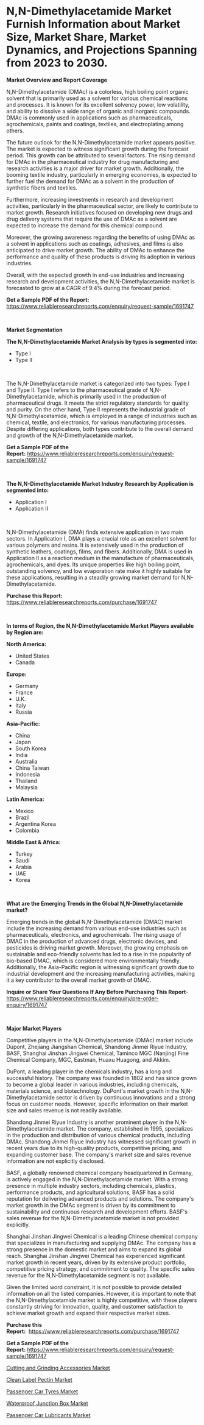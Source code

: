 <p><h1>N,N-Dimethylacetamide Market Furnish Information about Market Size, Market Share, Market Dynamics, and Projections Spanning from 2023 to 2030.</h1></p><p><strong>Market Overview and Report Coverage</strong></p>
<p><p>N,N-Dimethylacetamide (DMAc) is a colorless, high boiling point organic solvent that is primarily used as a solvent for various chemical reactions and processes. It is known for its excellent solvency power, low volatility, and ability to dissolve a wide range of organic and inorganic compounds. DMAc is commonly used in applications such as pharmaceuticals, agrochemicals, paints and coatings, textiles, and electroplating among others.</p><p>The future outlook for the N,N-Dimethylacetamide market appears positive. The market is expected to witness significant growth during the forecast period. This growth can be attributed to several factors. The rising demand for DMAc in the pharmaceutical industry for drug manufacturing and research activities is a major driver for market growth. Additionally, the booming textile industry, particularly in emerging economies, is expected to further fuel the demand for DMAc as a solvent in the production of synthetic fibers and textiles.</p><p>Furthermore, increasing investments in research and development activities, particularly in the pharmaceutical sector, are likely to contribute to market growth. Research initiatives focused on developing new drugs and drug delivery systems that require the use of DMAc as a solvent are expected to increase the demand for this chemical compound.</p><p>Moreover, the growing awareness regarding the benefits of using DMAc as a solvent in applications such as coatings, adhesives, and films is also anticipated to drive market growth. The ability of DMAc to enhance the performance and quality of these products is driving its adoption in various industries.</p><p>Overall, with the expected growth in end-use industries and increasing research and development activities, the N,N-Dimethylacetamide market is forecasted to grow at a CAGR of 9.4% during the forecast period.</p></p>
<p><strong>Get a Sample PDF of the Report:</strong> <a href="https://www.reliableresearchreports.com/enquiry/request-sample/1691747">https://www.reliableresearchreports.com/enquiry/request-sample/1691747</a></p>
<p>&nbsp;</p>
<p><strong>Market Segmentation</strong></p>
<p><strong>The N,N-Dimethylacetamide Market Analysis by types is segmented into:</strong></p>
<p><ul><li>Type I</li><li>Type II</li></ul></p>
<p>&nbsp;</p>
<p><p>The N,N-Dimethylacetamide market is categorized into two types: Type I and Type II. Type I refers to the pharmaceutical grade of N,N-Dimethylacetamide, which is primarily used in the production of pharmaceutical drugs. It meets the strict regulatory standards for quality and purity. On the other hand, Type II represents the industrial grade of N,N-Dimethylacetamide, which is employed in a range of industries such as chemical, textile, and electronics, for various manufacturing processes. Despite differing applications, both types contribute to the overall demand and growth of the N,N-Dimethylacetamide market.</p></p>
<p><strong>Get a Sample PDF of the Report:</strong>&nbsp;<a href="https://www.reliableresearchreports.com/enquiry/request-sample/1691747">https://www.reliableresearchreports.com/enquiry/request-sample/1691747</a></p>
<p>&nbsp;</p>
<p><strong>The N,N-Dimethylacetamide Market Industry Research by Application is segmented into:</strong></p>
<p><ul><li>Application I</li><li>Application II</li></ul></p>
<p>&nbsp;</p>
<p><p>N,N-Dimethylacetamide (DMA) finds extensive application in two main sectors. In Application I, DMA plays a crucial role as an excellent solvent for various polymers and resins. It is extensively used in the production of synthetic leathers, coatings, films, and fibers. Additionally, DMA is used in Application II as a reaction medium in the manufacture of pharmaceuticals, agrochemicals, and dyes. Its unique properties like high boiling point, outstanding solvency, and low evaporation rate make it highly suitable for these applications, resulting in a steadily growing market demand for N,N-Dimethylacetamide.</p></p>
<p><strong>Purchase this Report:</strong>&nbsp; <a href="https://www.reliableresearchreports.com/purchase/1691747">https://www.reliableresearchreports.com/purchase/1691747</a></p>
<p>&nbsp;</p>
<p><strong>In terms of Region, the N,N-Dimethylacetamide Market Players available by Region are:</strong></p>
<p>
    <p> <strong> North America: </strong>
        <ul>
            <li>United States</li>
            <li>Canada</li>
        </ul>
        </p> 
    <p> <strong> Europe: </strong>
        <ul>
            <li>Germany</li>
            <li>France</li>
            <li>U.K.</li>
            <li>Italy</li>
            <li>Russia</li>
        </ul>
        </p> 
    <p> <strong> Asia-Pacific: </strong>
        <ul>
            <li>China</li>
            <li>Japan</li>
            <li>South Korea</li>
            <li>India</li>
            <li>Australia</li>
            <li>China Taiwan</li>
            <li>Indonesia</li>
            <li>Thailand</li>
            <li>Malaysia</li>
        </ul>
        </p> 
    <p> <strong> Latin America: </strong>
        <ul>
            <li>Mexico</li>
            <li>Brazil</li>
            <li>Argentina Korea</li>
            <li>Colombia</li>
        </ul>
        </p> 
    <p> <strong> Middle East & Africa: </strong>
        <ul>
            <li>Turkey</li>
            <li>Saudi</li>
            <li>Arabia</li>
            <li>UAE</li>
            <li>Korea</li>
        </ul>
    </p>
    </p>
<p>&nbsp;</p>
<p><strong>What are the Emerging Trends in the Global N,N-Dimethylacetamide market?</strong></p>
<p><p>Emerging trends in the global N,N-Dimethylacetamide (DMAC) market include the increasing demand from various end-use industries such as pharmaceuticals, electronics, and agrochemicals. The rising usage of DMAC in the production of advanced drugs, electronic devices, and pesticides is driving market growth. Moreover, the growing emphasis on sustainable and eco-friendly solvents has led to a rise in the popularity of bio-based DMAC, which is considered more environmentally friendly. Additionally, the Asia-Pacific region is witnessing significant growth due to industrial development and the increasing manufacturing activities, making it a key contributor to the overall market growth of DMAC.</p></p>
<p><strong>Inquire or Share Your Questions If Any Before Purchasing This Report</strong>- <a href="https://www.reliableresearchreports.com/enquiry/pre-order-enquiry/1691747">https://www.reliableresearchreports.com/enquiry/pre-order-enquiry/1691747</a></p>
<p>&nbsp;</p>
<p><strong>Major Market Players</strong></p>
<p><p>Competitive players in the N,N-Dimethylacetamide (DMAc) market include Dupont, Zhejiang Jiangshan Chemical, Shandong Jinmei Riyue Industry, BASF, Shanghai Jinshan Jingwei Chemical, Taminco MGC (Nanjing) Fine Chemical Company, MGC, Eastman, Huaxu Huagong, and Akkim. </p><p>DuPont, a leading player in the chemicals industry, has a long and successful history. The company was founded in 1802 and has since grown to become a global leader in various industries, including chemicals, materials science, and biotechnology. DuPont's market growth in the N,N-Dimethylacetamide sector is driven by continuous innovations and a strong focus on customer needs. However, specific information on their market size and sales revenue is not readily available.</p><p>Shandong Jinmei Riyue Industry is another prominent player in the N,N-Dimethylacetamide market. The company, established in 1995, specializes in the production and distribution of various chemical products, including DMAc. Shandong Jinmei Riyue Industry has witnessed significant growth in recent years due to its high-quality products, competitive pricing, and expanding customer base. The company's market size and sales revenue information are not explicitly disclosed.</p><p>BASF, a globally renowned chemical company headquartered in Germany, is actively engaged in the N,N-Dimethylacetamide market. With a strong presence in multiple industry sectors, including chemicals, plastics, performance products, and agricultural solutions, BASF has a solid reputation for delivering advanced products and solutions. The company's market growth in the DMAc segment is driven by its commitment to sustainability and continuous research and development efforts. BASF's sales revenue for the N,N-Dimethylacetamide market is not provided explicitly.</p><p>Shanghai Jinshan Jingwei Chemical is a leading Chinese chemical company that specializes in manufacturing and supplying DMAc. The company has a strong presence in the domestic market and aims to expand its global reach. Shanghai Jinshan Jingwei Chemical has experienced significant market growth in recent years, driven by its extensive product portfolio, competitive pricing strategy, and commitment to quality. The specific sales revenue for the N,N-Dimethylacetamide segment is not available.</p><p>Given the limited word constraint, it is not possible to provide detailed information on all the listed companies. However, it is important to note that the N,N-Dimethylacetamide market is highly competitive, with these players constantly striving for innovation, quality, and customer satisfaction to achieve market growth and expand their respective market sizes.</p></p>
<p><strong>Purchase this Report:</strong>&nbsp;&nbsp;<a href="https://www.reliableresearchreports.com/purchase/1691747">https://www.reliableresearchreports.com/purchase/1691747</a></p>
<p></p>
<p><strong>Get a Sample PDF of the Report:</strong>&nbsp;<a href="https://www.reliableresearchreports.com/enquiry/request-sample/1691747">https://www.reliableresearchreports.com/enquiry/request-sample/1691747</a></p>
<p><p><a href="https://medium.com/@cameronhuel/cutting-and-grinding-accessories-market-research-report-its-history-and-forecast-2023-to-2030-93f024e8b865">Cutting and Grinding Accessories Market</a></p><p><a href="https://github.com/mabutironaldo/Market-Research-Report-List-1/blob/main/clean-label-pectin-market.md">Clean Label Pectin Market</a></p><p><a href="https://www.linkedin.com/pulse/passenger-car-tyres-market-size-share-amp-trends-analysis-fg88c/">Passenger Car Tyres Market</a></p><p><a href="https://github.com/lbird53714/Market-Research-Report-List-1/blob/main/waterproof-junction-box-market.md">Waterproof Junction Box Market</a></p><p><a href="https://www.linkedin.com/pulse/passenger-car-lubricants-market-size-share-global-analysis-40jae/">Passenger Car Lubricants Market</a></p></p>